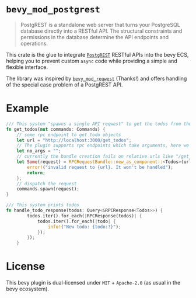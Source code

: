 # `bevy_mod_postgrest`

> PostgREST is a standalone web server that turns your PostgreSQL database directly into a RESTful API. The structural constraints and permissions in the database determine the API endpoints and operations.

This crate is the glue to integrate [`PostgREST`](https://postgrest.org/en/v12/) RESTful APIs into the bevy ECS, helping you to prevent custom `async` code while providing a simple and flexible interface.

The library was inspired by [`bevy_mod_reqwest`](https://github.com/TotalKrill/bevy_mod_reqwest) (Thanks!) and offers handling of the special case problem of a PostgREST API.

# Example

```rust
/// This system "spawns a single API reqwest" to get the todos from the database. Once the response was received, it will be available as an entity in the ECS holding a `RPCResponse<Todos>` component which holds a list of todos
fn get_todos(mut commands: Commands) {
    // some rpc endpoint to get todo objects
    let url = "http://localhost:3000/get_todos";
    // The plugin supports rpc endpoints which take arguments, here we just don't need any
    let no_args = "";
    // currently the bundle creation fails on relative urls like "/get_todos" without the url base prefix "http://localhost:3000"
    let Some(request) = RPCRequestBundle::new_as_component::<Todos>(url, no_args) else {
        error!("invalid request to {url}. It won't be handled");
        return;
    };
    // dispatch the request
    commands.spawn(request);
}

/// This system prints todos
fn handle_todo_response(todos: Query<&RPCResponse<Todos>>) {
        todos.iter().for_each(|RPCResponse(todos)| {
            todos.iter().for_each(|todo| {
                info!("New todo: {todo:?}");
            });
        });
    }
```

# License

This bevy plugin is dual-licensed under `MIT` + `Apache-2.0` (as usual in the bevy ecosystem).

